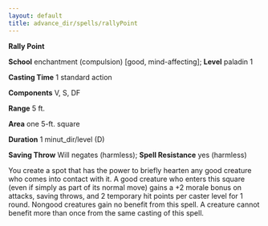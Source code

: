 ```yaml
---
layout: default
title: advance_dir/spells/rallyPoint
---
```

 **Rally Point**

**School** enchantment (compulsion) [good, mind-affecting]; **Level** paladin 1

**Casting Time** 1 standard action

**Components** V, S, DF

**Range** 5 ft.

**Area** one 5-ft. square

**Duration** 1 minut_dir/level (D)

**Saving Throw** Will negates (harmless); **Spell Resistance** yes (harmless)

You create a spot that has the power to briefly hearten any good creature who comes into contact with it. A good creature who enters this square (even if simply as part of its normal move) gains a +2 morale bonus on attacks, saving throws, and 2 temporary hit points per caster level for 1 round. Nongood creatures gain no benefit from this spell. A creature cannot benefit more than once from the same casting of this spell.

